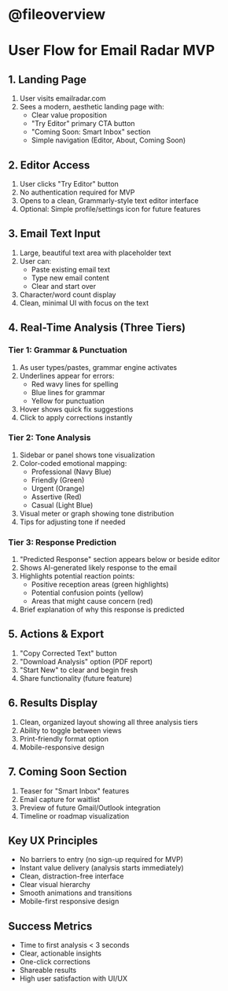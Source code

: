 # @fileoverview
# User Flow for Email Radar MVP

## 1. Landing Page
1. User visits emailradar.com
2. Sees a modern, aesthetic landing page with:
   - Clear value proposition
   - "Try Editor" primary CTA button
   - "Coming Soon: Smart Inbox" section
   - Simple navigation (Editor, About, Coming Soon)

## 2. Editor Access
1. User clicks "Try Editor" button
2. No authentication required for MVP
3. Opens to a clean, Grammarly-style text editor interface
4. Optional: Simple profile/settings icon for future features

## 3. Email Text Input
1. Large, beautiful text area with placeholder text
2. User can:
   - Paste existing email text
   - Type new email content
   - Clear and start over
3. Character/word count display
4. Clean, minimal UI with focus on the text

## 4. Real-Time Analysis (Three Tiers)

### Tier 1: Grammar & Punctuation
1. As user types/pastes, grammar engine activates
2. Underlines appear for errors:
   - Red wavy lines for spelling
   - Blue lines for grammar
   - Yellow for punctuation
3. Hover shows quick fix suggestions
4. Click to apply corrections instantly

### Tier 2: Tone Analysis
1. Sidebar or panel shows tone visualization
2. Color-coded emotional mapping:
   - Professional (Navy Blue)
   - Friendly (Green)
   - Urgent (Orange)
   - Assertive (Red)
   - Casual (Light Blue)
3. Visual meter or graph showing tone distribution
4. Tips for adjusting tone if needed

### Tier 3: Response Prediction
1. "Predicted Response" section appears below or beside editor
2. Shows AI-generated likely response to the email
3. Highlights potential reaction points:
   - Positive reception areas (green highlights)
   - Potential confusion points (yellow)
   - Areas that might cause concern (red)
4. Brief explanation of why this response is predicted

## 5. Actions & Export
1. "Copy Corrected Text" button
2. "Download Analysis" option (PDF report)
3. "Start New" to clear and begin fresh
4. Share functionality (future feature)

## 6. Results Display
1. Clean, organized layout showing all three analysis tiers
2. Ability to toggle between views
3. Print-friendly format option
4. Mobile-responsive design

## 7. Coming Soon Section
1. Teaser for "Smart Inbox" features
2. Email capture for waitlist
3. Preview of future Gmail/Outlook integration
4. Timeline or roadmap visualization

## Key UX Principles
- No barriers to entry (no sign-up required for MVP)
- Instant value delivery (analysis starts immediately)
- Clean, distraction-free interface
- Clear visual hierarchy
- Smooth animations and transitions
- Mobile-first responsive design

## Success Metrics
- Time to first analysis < 3 seconds
- Clear, actionable insights
- One-click corrections
- Shareable results
- High user satisfaction with UI/UX
